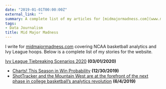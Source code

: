 ```yaml
---
date: "2019-01-01T00:00:00Z"
external_link: ""
summary: A complete list of my articles for [midmajormadness.com](www.midmajormadness.com)
tags:
- Data Journalism
title: Mid Major Madness
---
```


I write for [midmajormadness.com](www.midmajormadness.com) covering NCAA basketball analytics and Ivy League hoops. Below is a complete list of my stories for the website.

[Ivy League Tiebreaking Scenarios 2020]( https://www.midmajormadness.com/2020/3/1/21160138/ivy-league-seeding-scenarios-playoff-odds-yale-harvard-princeton-penn-brown-dartmouth) __(03/01/2020)__
- [Charts! This Season in Win Probability](https://www.midmajormadness.com/2019/12/30/21041851/win-probability-charts-2019-game-excitement-index-college-basketball) __(12/30/2019)__
- [ShotTracker and the Mountain West are at the forefront of the next phase in college basketball’s analytics revolution](https://www.midmajormadness.com/2019/6/4/18645647/mountain-west-conference-shottracker-basketball-data-analytics) __(6/4/2019)__